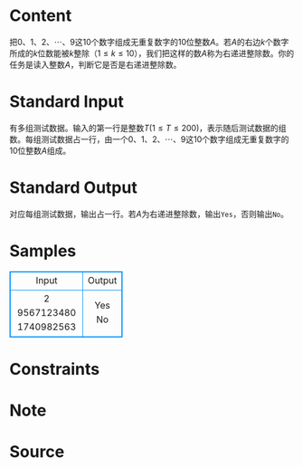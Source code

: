 
# Content

把$0$、$1$、$2$、$\cdots$、$9$这$10$个数字组成无重复数字的$10$位整数$A$。若$A$的右边$k$个数字所成的$k$位数能被$k$整除（$1\leq k\leq 10$），我们把这样的数$A$称为右递进整除数。你的任务是读入整数$A$，判断它是否是右递进整除数。

# Standard Input

有多组测试数据。输入的第一行是整数$T$($1\leq T\leq 200$)，表示随后测试数据的组数。每组测试数据占一行，由一个$0$、$1$、$2$、$\cdots$、$9$这$10$个数字组成无重复数字的$10$位整数$A$组成。

# Standard Output

对应每组测试数据，输出占一行。若$A$为右递进整除数，输出`Yes`，否则输出`No`。

# Samples

<style>
        table,table tr th, table tr td { border:1px solid #0094ff; }
        table { width: 200px; min-height: 25px; line-height: 25px; text-align: center; border-collapse: collapse;}   
    </style>
<table>
	<tr>
		<td>Input</td>
		<td>Output</td>
	</tr>
<tr><td>2
9567123480
1740982563</td><td>Yes
No</td></tr></table>


# Constraints



# Note



# Source


